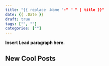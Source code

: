```yaml
---
title: "{{ replace .Name "-" " " | title }}"
date: {{ .Date }}
draft: true
tags: ["", ""]
categories: [""]
---
```



**Insert Lead paragraph here.**

## New Cool Posts


